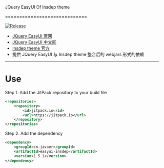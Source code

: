 JQuery EasyUI Of Insdep theme

=============================

[![Release](https://jitpack.io/v/cn.javaer/easyui-insdep.svg)](https://jitpack.io/#cn.javaer/easyui-insdep)

* [JQuery EasyUI 官网](http://www.jeasyui.com/index.php)
* [JQuery EasyUI 中文网](http://www.jeasyui.net/)
* [Insdep theme 官方](https://www.insdep.com/)
* 提供 JQuery EasyUI 与 Insdep theme 整合后的 webjars 形式的依赖

-----------------------------

# Use
Step 1. Add the JitPack repository to your build file
```xml
<repositories>
    <repository>
        <id>jitpack.io</id>
        <url>https://jitpack.io</url>
    </repository>
</repositories>
```

Step 2. Add the dependency
```xml
<dependency>
    <groupId>cn.javaer</groupId>
    <artifactId>easyui-insdep</artifactId>
    <version>1.5.1</version>
</dependency>
```

